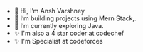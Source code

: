 - 👋 Hi, I’m Ansh Varshney
- 👀 I’m building projects using Mern Stack,.
- 🌱 I’m currently exploring Java.
- ✨ I'm also a 4 star coder at codechef
- ✨ I'm Specialist at codeforces

<!---
AnshVarshney/AnshVarshney is a ✨ special ✨ repository because its `README.md` (this file) appears on your GitHub profile.
You can click the Preview link to take a look at your changes.
--->
